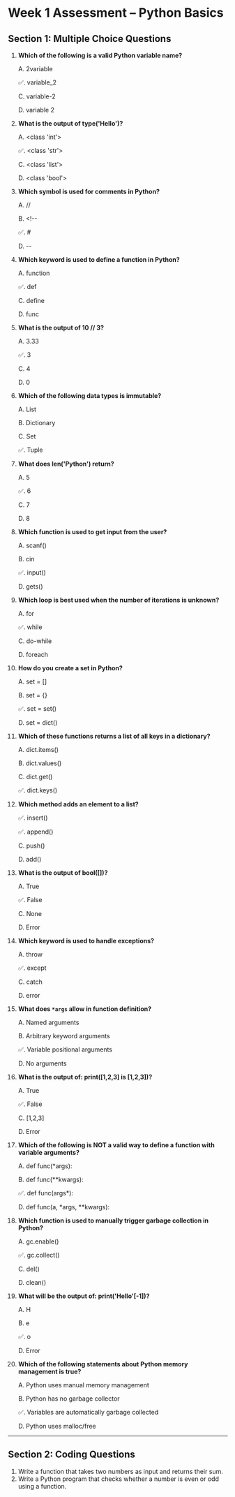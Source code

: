 # Week 1 Assessment – Python Basics

##  Section 1: Multiple Choice Questions



1. **Which of the following is a valid Python variable name?**

   A. 2variable

   ✅. variable_2

   C. variable-2

   D. variable 2

2. **What is the output of type('Hello')?**

   A. <class 'int'>

   ✅. <class 'str'>

   C. <class 'list'>

   D. <class 'bool'>

3. **Which symbol is used for comments in Python?**

   A. //

   B. <!--

   ✅. #

   D. --

4. **Which keyword is used to define a function in Python?** 

   A. function

   ✅. def

   C. define

   D. func

5. **What is the output of 10 // 3?**

   A. 3.33

   ✅. 3

   C. 4

   D. 0

6. **Which of the following data types is immutable?**

   A. List

   B. Dictionary

   C. Set

   ✅. Tuple

7. **What does len('Python') return?**

   A. 5

   ✅. 6

   C. 7

   D. 8


8. **Which function is used to get input from the user?**

   A. scanf()

   B. cin

   ✅. input()

   D. gets()


9. **Which loop is best used when the number of iterations is unknown?** 

   A. for

   ✅. while

   C. do-while

   D. foreach


10. **How do you create a set in Python?**

    A. set = []

    B. set = {}

    ✅. set = set()

    D. set = dict()


11. **Which of these functions returns a list of all keys in a dictionary?**

    A. dict.items()

    B. dict.values()

    C. dict.get()

    ✅. dict.keys()


12. **Which method adds an element to a list?**

    ✅. insert()

    ✅. append()

    C. push()

    D. add()


13. **What is the output of bool([])?**

    A. True

    ✅. False

    C. None

    D. Error


14. **Which keyword is used to handle exceptions?**

    A. throw

    ✅. except

    C. catch

    D. error


15. **What does `*args` allow in function definition?** 

    A. Named arguments

    B. Arbitrary keyword arguments

    ✅. Variable positional arguments

    D. No arguments


16. **What is the output of: print([1,2,3] is [1,2,3])?** 

    A. True

    ✅. False

    C. [1,2,3]

    D. Error


17. **Which of the following is NOT a valid way to define a function with variable arguments?** 

    A. def func(*args):

    B. def func(**kwargs):

    ✅. def func(args*):

    D. def func(a, *args, **kwargs):


18. **Which function is used to manually trigger garbage collection in Python?** 

    A. gc.enable()

    ✅. gc.collect()

    C. del()

     D. clean()


19. **What will be the output of: print('Hello'[-1])?**

     A. H

     B. e

     ✅. o

     D. Error

20. **Which of the following statements about Python memory management is true?**

    A. Python uses manual memory management
   
    B. Python has no garbage collector

    ✅. Variables are automatically garbage collected

    D. Python uses malloc/free

---

## Section 2: Coding Questions

1.  Write a function that takes two numbers as input and returns their sum.
2.  Write a Python program that checks whether a number is even or odd using a function.

